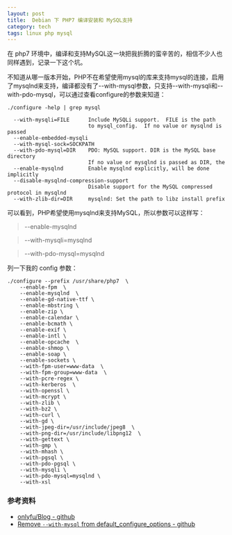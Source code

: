 ```yaml
---
layout: post
title:  Debian 下 PHP7 编译安装和 MySQL支持
category: tech
tags: linux php mysql
---
```


在 php7 环境中，编译和支持MySQL这一块把我折腾的蛮辛苦的，相信不少人也同样遇到，记录一下这个坑。

不知道从哪一版本开始，PHP不在希望使用mysql的库来支持mysql的连接，启用了mysqlnd来支持，编译都没有了--with-mysql参数，只支持--with-mysqli和--with-pdo-mysql，可以通过查看configure的参数来知道：

    ./configure -help | grep mysql

      --with-mysqli=FILE      Include MySQLi support.  FILE is the path
                              to mysql_config.  If no value or mysqlnd is passed
      --enable-embedded-mysqli
      --with-mysql-sock=SOCKPATH
      --with-pdo-mysql=DIR    PDO: MySQL support. DIR is the MySQL base directory
                              If no value or mysqlnd is passed as DIR, the
      --enable-mysqlnd        Enable mysqlnd explicitly, will be done implicitly
      --disable-mysqlnd-compression-support
                              Disable support for the MySQL compressed protocol in mysqlnd
      --with-zlib-dir=DIR     mysqlnd: Set the path to libz install prefix
      

可以看到，PHP希望使用mysqlnd来支持MySQL，所以参数可以这样写：

> --enable-mysqlnd

> --with-mysqli=mysqlnd

> --with-pdo-mysql=mysqlnd


列一下我的 config 参数：


    ./configure --prefix /usr/share/php7  \
        --enable-fpm  \
        --enable-mysqlnd  \
        --enable-gd-native-ttf \
        --enable-mbstring \
        --enable-zip \
        --enable-calendar \
        --enable-bcmath \
        --enable-exif \
        --enable-intl \
        --enable-opcache  \
        --enable-shmop \
        --enable-soap \
        --enable-sockets \
        --with-fpm-user=www-data  \
        --with-fpm-group=www-data  \
        --with-pcre-regex \
        --with-kerberos  \
        --with-openssl \
        --with-mcrypt \
        --with-zlib \
        --with-bz2 \
        --with-curl \
        --with-gd \
        --with-jpeg-dir=/usr/include/jpeg8  \
        --with-png-dir=/usr/include/libpng12  \
        --with-gettext \
        --with-gmp \
        --with-mhash \
        --with-pgsql \
        --with-pdo-pgsql \
        --with-mysqli \
        --with-pdo-mysql=mysqlnd \
        --with-xsl

### 参考资料

* [onlyfu/Blog - github](https://github.com/onlyfu/Blog/blob/master/Php/CentOS下PHP7的编译安装，MySQL的支持和一些问题的解决.md)
* [Remove `--with-mysql` from default_configure_options - github](https://github.com/php-build/php-build/issues/348)
